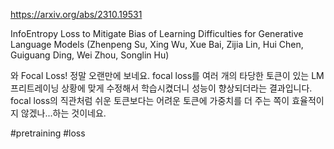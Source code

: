 https://arxiv.org/abs/2310.19531

InfoEntropy Loss to Mitigate Bias of Learning Difficulties for Generative Language Models (Zhenpeng Su, Xing Wu, Xue Bai, Zijia Lin, Hui Chen, Guiguang Ding, Wei Zhou, Songlin Hu)

와 Focal Loss! 정말 오랜만에 보네요. focal loss를 여러 개의 타당한 토큰이 있는 LM 프리트레이닝 상황에 맞게 수정해서 학습시켰더니 성능이 향상되더라는 결과입니다. focal loss의 직관처럼 쉬운 토큰보다는 어려운 토큰에 가중치를 더 주는 쪽이 효율적이지 않겠나...하는 것이네요.

#pretraining #loss 